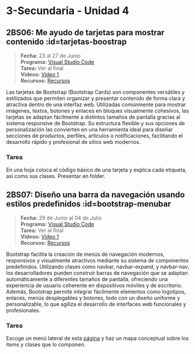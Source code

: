 # 3-Secundaria - Unidad 4

## 2BS06: Me ayudo de tarjetas para mostrar contenido :id=tarjetas-boostrap

> <i class="bi bi-calendar"></i> **Fecha:** 23 al 27 de Junio<br><i class="bi bi-window-desktop"></i> **Programa:** [Visual Studio Code](https://code.visualstudio.com/)<br><i class="bi bi-calendar-check"></i> **Tarea:** Ver al final<br><i class="bi bi-play-btn"></i> **Videos:** [Video 1](https://www.youtube.com/watch?v=3ZWbFHjGc9I)<br><i class="bi bi-briefcase"></i> **Recursos:** [Recursos](https://drive.google.com/drive/folders/1sS6GGJK9ZJz4Go2m57zzpjfSGLDMH5jn?usp=sharing)

Las tarjetas de Bootstrap (Bootstrap Cards) son componentes versátiles y estilizados que permiten organizar y presentar contenido de forma clara y atractiva dentro de una interfaz web. Utilizadas comúnmente para mostrar imágenes, textos, botones y enlaces en bloques visualmente cohesivos, las tarjetas se adaptan fácilmente a distintos tamaños de pantalla gracias al sistema responsive de Bootstrap. Su estructura flexible y sus opciones de personalización las convierten en una herramienta ideal para diseñar secciones de productos, perfiles, artículos o notificaciones, facilitando el desarrollo rápido y profesional de sitios web modernos.

### Tarea

En una hoja coloca el código básico de una tarjeta y explica cada etiqueta, así como sus clases. Presentar en folder.


<div class="currentTheme">

## 2BS07: Diseño una barra da navegación usando estilos predefinidos :id=bootstrap-menubar

> <i class="bi bi-calendar"></i> **Fecha:** 29 de Junio al 04 de Julio<br><i class="bi bi-window-desktop"></i> **Programa:** [Visual Studio Code](https://code.visualstudio.com/)<br><i class="bi bi-calendar-check"></i> **Tarea:** Ver al final<br><i class="bi bi-play-btn"></i> **Videos:** [Video 1](https://www.youtube.com/watch?v=TbaQ42y8moc)<br><i class="bi bi-briefcase"></i> **Recursos:** [Recursos](https://drive.google.com/drive/folders/1sS6GGJK9ZJz4Go2m57zzpjfSGLDMH5jn?usp=sharing)

Bootstrap facilita la creación de menús de navegación modernos, responsivos y visualmente atractivos mediante su sistema de componentes predefinidos. Utilizando clases como navbar, navbar-expand, y navbar-nav, los desarrolladores pueden construir barras de navegación que se adaptan automáticamente a diferentes tamaños de pantalla, ofreciendo una experiencia de usuario coherente en dispositivos móviles y de escritorio. Además, Bootstrap permite integrar fácilmente elementos como logotipos, enlaces, menús desplegables y botones, todo con un diseño uniforme y personalizable, lo que agiliza el desarrollo de interfaces web funcionales y profesionales.

### Tarea

Escoge un menú lateral de esta [página](https://getbootstrap.com/docs/5.3/examples/sidebars/) y haz un mapa conceptual sobre los items y clases que lo componen.

</div>